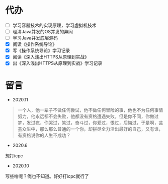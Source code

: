 
# 代办

- [ ] 学习容器技术的实现原理，学习虚拟机技术
- [ ] 理清Java并发的OS并发的异同
- [ ] 学习Java并发底层源码
- [x] 阅读《操作系统导论》
- [x] 写《操作系统导论》学习记录
- [x] 阅读《深入浅出HTTPS从原理到实战》
- [x] 出《深入浅出HTTPS从原理到实战》学习记录

# 留言

- 2020.11


>一个人，他一辈子不做任何尝试，他不做任何冒险的事，他也不为任何事情努力，他永远都不会失败，他都没有资格遭遇失败。但是你不同，你做过梦，发过疯，你哭过，笑过，奋斗过，你爱过，恨过，后悔过，于是啊，芸芸众生中，那么那么普通的一个你，却拼尽全力活出最好的自己，又有谁，有资格说你的人生不成功？

- 2020.6

想打icpc

- 2020.10

写些啥呢？俺也不知道。好好打icpc就行了

